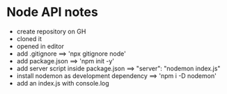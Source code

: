 # Node API notes

- create repository on GH
- cloned it
- opened in editor
- add .gitignore ==> 'npx gitignore node'
- add package.json ==> 'npm init -y'
- add server script inside package.json ==> "server": "nodemon index.js"
- install nodemon as development dependency ==> 'npm i -D nodemon'
- add an index.js with console.log
